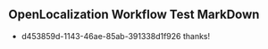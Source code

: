 ## OpenLocalization Workflow Test MarkDown
* d453859d-1143-46ae-85ab-391338d1f926 
thanks!<!--HONumber=Mar16_HO3-->
